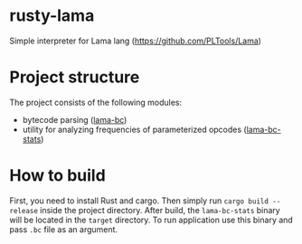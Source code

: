 # rusty-lama
Simple interpreter for Lama lang (https://github.com/PLTools/Lama)

# Project structure

The project consists of the following modules:

- bytecode parsing ([lama-bc](/lama-bc))
- utility for analyzing frequencies of parameterized opcodes ([lama-bc-stats](/lama-bc-stats))

# How to build

First, you need to install Rust and cargo. Then simply run `cargo build --release` inside the project directory. 
After build, the `lama-bc-stats` binary will be located in the `target` directory.
To run application use this binary and pass `.bc` file as an argument.
